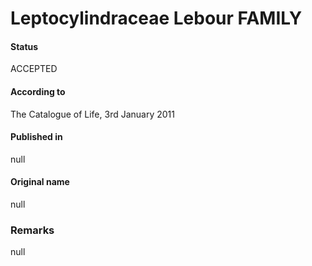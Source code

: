 Leptocylindraceae Lebour FAMILY
=======

#### Status
ACCEPTED

#### According to
The Catalogue of Life, 3rd January 2011

#### Published in
null

#### Original name
null

### Remarks
null